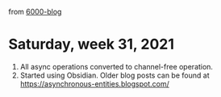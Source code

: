 from [6000-blog](../../../6000-blog.md)
# Saturday, week 31, 2021
1. All async operations converted to channel-free operation.
2. Started using Obsidian. Older blog posts can be found at https://asynchronous-entities.blogspot.com/